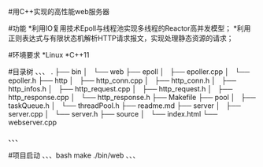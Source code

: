 #用C++实现的高性能web服务器

#功能
*利用IO复用技术Epoll与线程池实现多线程的Reactor高并发模型；
*利用正则表达式与有限状态机解析HTTP请求报文，实现处理静态资源的请求；


#环境要求
*Linux
*C++11

#目录树
、、、
.
├── bin
│   └── web
├── epoll
│   ├── epoller.cpp
│   └── epoller.h
├── http
│   ├── http_conn.cpp
│   ├── http_conn.h
│   ├── http_infos.h
│   ├── http_request.cpp
│   ├── http_request.h
│   ├── http_response.cpp
│   └── http_response.h
├── Makefile
├── pool
│   ├── taskQueue.h
│   └── threadPool.h
├── readme.md
├── server
│   ├── server.cpp
│   └── server.h
├── source
│   └── index.html
└── webserver.cpp

、、、


#项目启动
、、、bash
make
./bin/web
、、、
